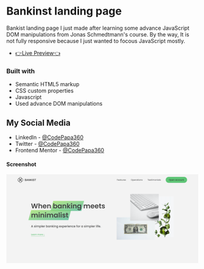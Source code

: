 # Bankinst landing page
Bankist landing page I just made after learning some advance JavaScript DOM manipulations from Jonas Schmedtmann's course. By the way, It is not fully responsive because I just wanted to focous JavaScript mostly.

- [👉Live Preview👈](https://bankist-landing-page-codepapa360.netlify.app/)

### Built with

- Semantic HTML5 markup
- CSS custom properties
- Javascript
- Used advance DOM manipulations

## My Social Media

- LinkedIn - [@CodePapa360](https://www.linkedin.com/in/codepapa360)
- Twitter - [@CodePapa360](https://www.twitter.com/CodePapa360)
- Frontend Mentor - [@CodePapa360](https://www.frontendmentor.io/profile/CodePapa360)

#### Screenshot

<p><img align="center" src="Screenshot-Bankist-landing-page.png"/></p>
